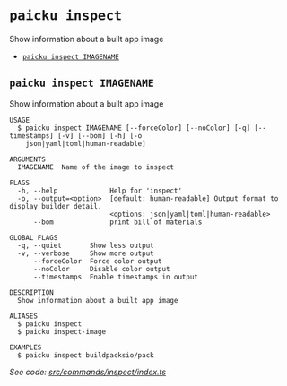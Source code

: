 `paicku inspect`
================

Show information about a built app image

* [`paicku inspect IMAGENAME`](#paicku-inspect-imagename)

## `paicku inspect IMAGENAME`

Show information about a built app image

```
USAGE
  $ paicku inspect IMAGENAME [--forceColor] [--noColor] [-q] [--timestamps] [-v] [--bom] [-h] [-o
    json|yaml|toml|human-readable]

ARGUMENTS
  IMAGENAME  Name of the image to inspect

FLAGS
  -h, --help             Help for 'inspect'
  -o, --output=<option>  [default: human-readable] Output format to display builder detail.
                         <options: json|yaml|toml|human-readable>
      --bom              print bill of materials

GLOBAL FLAGS
  -q, --quiet       Show less output
  -v, --verbose     Show more output
      --forceColor  Force color output
      --noColor     Disable color output
      --timestamps  Enable timestamps in output

DESCRIPTION
  Show information about a built app image

ALIASES
  $ paicku inspect
  $ paicku inspect-image

EXAMPLES
  $ paicku inspect buildpacksio/pack
```

_See code: [src/commands/inspect/index.ts](https://github.com/nodeshift/paicku/blob/v0.0.7/src/commands/inspect/index.ts)_
